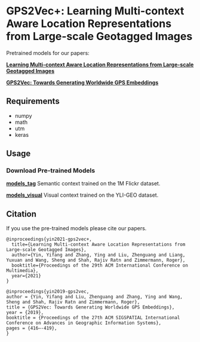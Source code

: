 # GPS2Vec+: Learning Multi-context Aware Location Representations from Large-scale Geotagged Images

Pretrained models for our papers:

**<a href="/papers/gps2vec+.pdf">Learning Multi-context Aware Location Representations from Large-scale Geotagged Images</a>** 

**<a href="/papers/gps2vec.pdf">GPS2Vec: Towards Generating Worldwide GPS Embeddings</a>** 

## Requirements
  - numpy
  - math
  - utm
  - keras

## Usage

### Download Pre-trained Models

**<a href="https://www.dropbox.com/s/j8b4h3ynkv42gj4/models_tag.zip?dl=0">models_tag</a>** Semantic context trained on the 1M Flickr dataset.

**<a href="https://www.dropbox.com/s/kcsadz2fl6ynymh/models_visual.zip?dl=0">models_visual</a>** Visual context trained on the YLI-GEO dataset.

## Citation
If you use the pre-trained models please cite our papers.
```
@inproceedings{yin2021-gps2vec+,
  title={Learning Multi-context Aware Location Representations from Large-scale Geotagged Images},
  author={Yin, Yifang and Zhang, Ying and Liu, Zhenguang and Liang, Yuxuan and Wang, Sheng and Shah, Rajiv Ratn and Zimmermann, Roger},
  booktitle={Proceedings of the 29th ACM International Conference on Multimedia},
  year={2021}
}

@inproceedings{yin2019-gps2vec,
author = {Yin, Yifang and Liu, Zhenguang and Zhang, Ying and Wang, Sheng and Shah, Rajiv Ratn and Zimmermann, Roger},
title = {GPS2Vec: Towards Generating Worldwide GPS Embeddings},
year = {2019},
booktitle = {Proceedings of the 27th ACM SIGSPATIAL International Conference on Advances in Geographic Information Systems},
pages = {416–-419},
}
```
